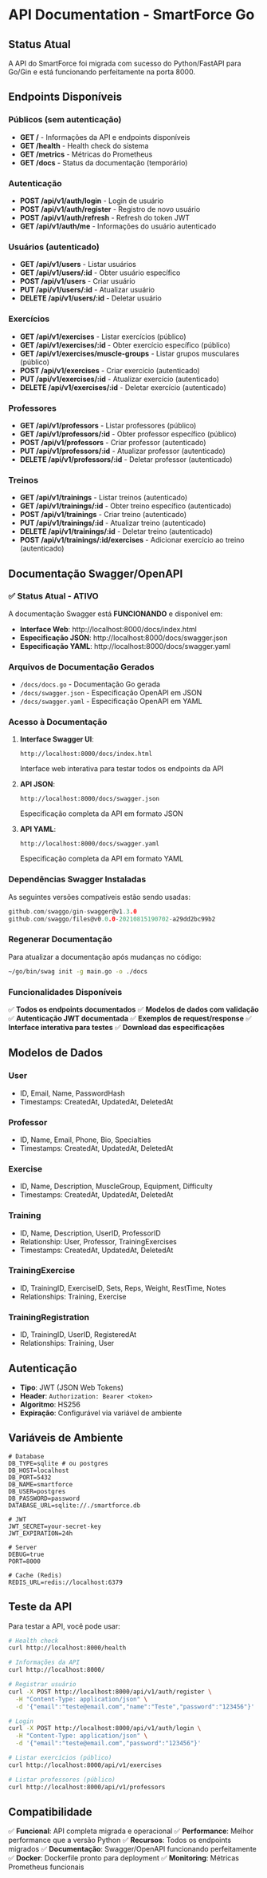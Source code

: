 # API Documentation - SmartForce Go

## Status Atual

A API do SmartForce foi migrada com sucesso do Python/FastAPI para Go/Gin e está funcionando perfeitamente na porta 8000.

## Endpoints Disponíveis

### Públicos (sem autenticação)

- **GET /** - Informações da API e endpoints disponíveis
- **GET /health** - Health check do sistema
- **GET /metrics** - Métricas do Prometheus
- **GET /docs** - Status da documentação (temporário)

### Autenticação

- **POST /api/v1/auth/login** - Login de usuário
- **POST /api/v1/auth/register** - Registro de novo usuário
- **POST /api/v1/auth/refresh** - Refresh do token JWT
- **GET /api/v1/auth/me** - Informações do usuário autenticado

### Usuários (autenticado)

- **GET /api/v1/users** - Listar usuários
- **GET /api/v1/users/:id** - Obter usuário específico
- **POST /api/v1/users** - Criar usuário
- **PUT /api/v1/users/:id** - Atualizar usuário
- **DELETE /api/v1/users/:id** - Deletar usuário

### Exercícios

- **GET /api/v1/exercises** - Listar exercícios (público)
- **GET /api/v1/exercises/:id** - Obter exercício específico (público)
- **GET /api/v1/exercises/muscle-groups** - Listar grupos musculares (público)
- **POST /api/v1/exercises** - Criar exercício (autenticado)
- **PUT /api/v1/exercises/:id** - Atualizar exercício (autenticado)
- **DELETE /api/v1/exercises/:id** - Deletar exercício (autenticado)

### Professores

- **GET /api/v1/professors** - Listar professores (público)
- **GET /api/v1/professors/:id** - Obter professor específico (público)
- **POST /api/v1/professors** - Criar professor (autenticado)
- **PUT /api/v1/professors/:id** - Atualizar professor (autenticado)
- **DELETE /api/v1/professors/:id** - Deletar professor (autenticado)

### Treinos

- **GET /api/v1/trainings** - Listar treinos (autenticado)
- **GET /api/v1/trainings/:id** - Obter treino específico (autenticado)
- **POST /api/v1/trainings** - Criar treino (autenticado)
- **PUT /api/v1/trainings/:id** - Atualizar treino (autenticado)
- **DELETE /api/v1/trainings/:id** - Deletar treino (autenticado)
- **POST /api/v1/trainings/:id/exercises** - Adicionar exercício ao treino (autenticado)

## Documentação Swagger/OpenAPI

### ✅ Status Atual - ATIVO
A documentação Swagger está **FUNCIONANDO** e disponível em:
- **Interface Web**: http://localhost:8000/docs/index.html
- **Especificação JSON**: http://localhost:8000/docs/swagger.json
- **Especificação YAML**: http://localhost:8000/docs/swagger.yaml

### Arquivos de Documentação Gerados
- `/docs/docs.go` - Documentação Go gerada
- `/docs/swagger.json` - Especificação OpenAPI em JSON
- `/docs/swagger.yaml` - Especificação OpenAPI em YAML

### Acesso à Documentação

1. **Interface Swagger UI**: 
   ```
   http://localhost:8000/docs/index.html
   ```
   Interface web interativa para testar todos os endpoints da API

2. **API JSON**:
   ```
   http://localhost:8000/docs/swagger.json
   ```
   Especificação completa da API em formato JSON

3. **API YAML**:
   ```
   http://localhost:8000/docs/swagger.yaml
   ```
   Especificação completa da API em formato YAML

### Dependências Swagger Instaladas

As seguintes versões compatíveis estão sendo usadas:
```go
github.com/swaggo/gin-swagger@v1.3.0
github.com/swaggo/files@v0.0.0-20210815190702-a29dd2bc99b2
```

### Regenerar Documentação

Para atualizar a documentação após mudanças no código:
```bash
~/go/bin/swag init -g main.go -o ./docs
```

### Funcionalidades Disponíveis

✅ **Todos os endpoints documentados**
✅ **Modelos de dados com validação**
✅ **Autenticação JWT documentada**
✅ **Exemplos de request/response**
✅ **Interface interativa para testes**
✅ **Download das especificações**

## Modelos de Dados

### User
- ID, Email, Name, PasswordHash
- Timestamps: CreatedAt, UpdatedAt, DeletedAt

### Professor
- ID, Name, Email, Phone, Bio, Specialties
- Timestamps: CreatedAt, UpdatedAt, DeletedAt

### Exercise
- ID, Name, Description, MuscleGroup, Equipment, Difficulty
- Timestamps: CreatedAt, UpdatedAt, DeletedAt

### Training
- ID, Name, Description, UserID, ProfessorID
- Relationship: User, Professor, TrainingExercises
- Timestamps: CreatedAt, UpdatedAt, DeletedAt

### TrainingExercise
- ID, TrainingID, ExerciseID, Sets, Reps, Weight, RestTime, Notes
- Relationships: Training, Exercise

### TrainingRegistration
- ID, TrainingID, UserID, RegisteredAt
- Relationships: Training, User

## Autenticação

- **Tipo**: JWT (JSON Web Tokens)
- **Header**: `Authorization: Bearer <token>`
- **Algoritmo**: HS256
- **Expiração**: Configurável via variável de ambiente

## Variáveis de Ambiente

```env
# Database
DB_TYPE=sqlite # ou postgres
DB_HOST=localhost
DB_PORT=5432
DB_NAME=smartforce
DB_USER=postgres
DB_PASSWORD=password
DATABASE_URL=sqlite://./smartforce.db

# JWT
JWT_SECRET=your-secret-key
JWT_EXPIRATION=24h

# Server
DEBUG=true
PORT=8000

# Cache (Redis)
REDIS_URL=redis://localhost:6379
```

## Teste da API

Para testar a API, você pode usar:

```bash
# Health check
curl http://localhost:8000/health

# Informações da API
curl http://localhost:8000/

# Registrar usuário
curl -X POST http://localhost:8000/api/v1/auth/register \
  -H "Content-Type: application/json" \
  -d '{"email":"teste@email.com","name":"Teste","password":"123456"}'

# Login
curl -X POST http://localhost:8000/api/v1/auth/login \
  -H "Content-Type: application/json" \
  -d '{"email":"teste@email.com","password":"123456"}'

# Listar exercícios (público)
curl http://localhost:8000/api/v1/exercises

# Listar professores (público)
curl http://localhost:8000/api/v1/professors
```

## Compatibilidade

✅ **Funcional**: API completa migrada e operacional
✅ **Performance**: Melhor performance que a versão Python
✅ **Recursos**: Todos os endpoints migrados
✅ **Documentação**: Swagger/OpenAPI funcionando perfeitamente
✅ **Docker**: Dockerfile pronto para deployment
✅ **Monitoring**: Métricas Prometheus funcionais
